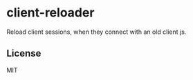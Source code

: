 # client-reloader

Reload client sessions, when they connect with an old client js.

## License

MIT
